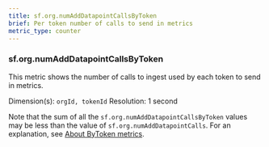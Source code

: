 ```yaml
---
title: sf.org.numAddDatapointCallsByToken
brief: Per token number of calls to send in metrics
metric_type: counter
---
```

### sf.org.numAddDatapointCallsByToken

This metric shows the number of calls to ingest used by each token to send in metrics.

Dimension(s): `orgId, tokenId`
Resolution: 1 second

Note that the sum of all the `sf.org.numAddDatapointCallsByToken` values may be less than the value of `sf.org.numAddDatapointCalls`. For an explanation, see [About ByToken metrics](../readme.md#bytoken).
